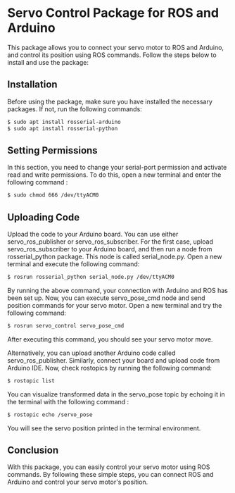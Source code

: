 # Servo Control Package for ROS and Arduino

This package allows you to connect your servo motor to ROS and Arduino, and control its position using ROS commands. Follow the steps below to install and use the package:

## Installation

Before using the package, make sure you have installed the necessary packages. If not, run the following commands:

```bash
$ sudo apt install rosserial-arduino
$ sudo apt install rosserial-python
```

## Setting Permissions

In this section, you need to change your serial-port permission and activate read and write permissions. To do this, open a new terminal and enter the following command :

```bash
$ sudo chmod 666 /dev/ttyACM0
```

## Uploading Code

Upload the code to your Arduino board. You can use either servo_ros_publisher or servo_ros_subscriber. For the first case, upload servo_ros_subscriber to your Arduino board, and then run a node from rosserial_python package. This node is called serial_node.py. Open a new terminal and execute the following command:

```bash
$ rosrun rosserial_python serial_node.py /dev/ttyACM0
```

By running the above command, your connection with Arduino and ROS has been set up. Now, you can execute servo_pose_cmd node and send position commands for your servo motor. Open a new terminal and try the following command:

```bash
$ rosrun servo_control servo_pose_cmd
```

After executing this command, you should see your servo motor move.

Alternatively, you can upload another Arduino code called servo_ros_publisher. Similarly, connect your board and upload code from Arduino IDE. Now, check rostopics by running the following command:

```bash
$ rostopic list
```

You can visualize transformed data in the servo_pose topic by echoing it in the terminal with the following command :

```bash
$ rostopic echo /servo_pose
```

You will see the servo position printed in the terminal environment.

## Conclusion

With this package, you can easily control your servo motor using ROS commands. By following these simple steps, you can connect ROS and Arduino and control your servo motor's position.
